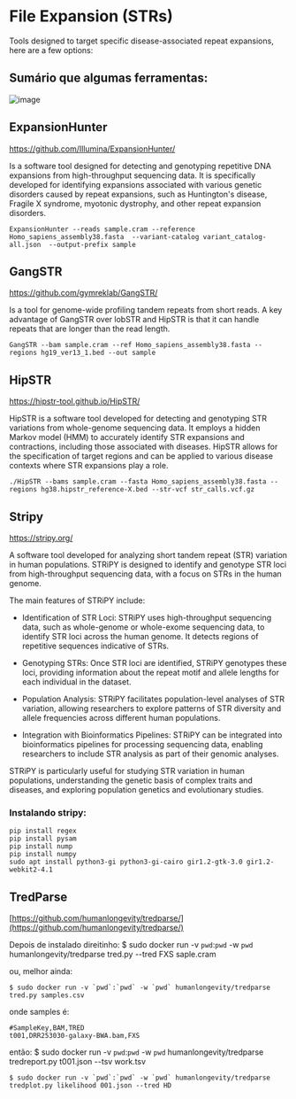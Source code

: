 # File Expansion (STRs)

Tools designed to target specific disease-associated repeat expansions, here are a few options:

## Sumário que algumas ferramentas:

![image](https://github.com/vergani/BioInfo/assets/35334365/8a43286d-6dac-4264-9578-6f2d746e8041)



## ExpansionHunter

https://github.com/Illumina/ExpansionHunter/

Is a software tool designed for detecting and genotyping repetitive DNA expansions from high-throughput sequencing data. It is specifically developed for identifying expansions associated with various genetic disorders caused by repeat expansions, such as Huntington's disease, Fragile X syndrome, myotonic dystrophy, and other repeat expansion disorders.

    ExpansionHunter --reads sample.cram --reference Homo_sapiens_assembly38.fasta  --variant-catalog variant_catalog-all.json  --output-prefix sample
    
        
    
## GangSTR 

https://github.com/gymreklab/GangSTR/

Is a tool for genome-wide profiling tandem repeats from short reads. A key advantage of GangSTR over lobSTR and HipSTR is that it can handle repeats that are longer than the read length. 

    GangSTR --bam sample.cram --ref Homo_sapiens_assembly38.fasta --regions hg19_ver13_1.bed --out sample




## HipSTR

https://hipstr-tool.github.io/HipSTR/

HipSTR is a software tool developed for detecting and genotyping STR variations from whole-genome sequencing data. It employs a hidden Markov model (HMM) to accurately identify STR expansions and contractions, including those associated with diseases. HipSTR allows for the specification of target regions and can be applied to various disease contexts where STR expansions play a role.

    ./HipSTR --bams sample.cram --fasta Homo_sapiens_assembly38.fasta --regions hg38.hipstr_reference-X.bed --str-vcf str_calls.vcf.gz





## Stripy

https://stripy.org/

A software tool developed for analyzing short tandem repeat (STR) variation in human populations. STRiPY is designed to identify and genotype STR loci from high-throughput sequencing data, with a focus on STRs in the human genome.

The main features of STRiPY include:

- Identification of STR Loci: STRiPY uses high-throughput sequencing data, such as whole-genome or whole-exome sequencing data, to identify STR loci across the human genome. It detects regions of repetitive sequences indicative of STRs.

- Genotyping STRs: Once STR loci are identified, STRiPY genotypes these loci, providing information about the repeat motif and allele lengths for each individual in the dataset.

- Population Analysis: STRiPY facilitates population-level analyses of STR variation, allowing researchers to explore patterns of STR diversity and allele frequencies across different human populations.

- Integration with Bioinformatics Pipelines: STRiPY can be integrated into bioinformatics pipelines for processing sequencing data, enabling researchers to include STR analysis as part of their genomic analyses.

STRiPY is particularly useful for studying STR variation in human populations, understanding the genetic basis of complex traits and diseases, and exploring population genetics and evolutionary studies.

### Instalando stripy:

    pip install regex
    pip install pysam
    pip install nump
    pip install numpy
    sudo apt install python3-gi python3-gi-cairo gir1.2-gtk-3.0 gir1.2-webkit2-4.1




## TredParse

[https://github.com/humanlongevity/tredparse/](https://github.com/humanlongevity/tredparse/)

Depois de instalado direitinho:
    $ sudo docker run -v `pwd`:`pwd` -w `pwd` humanlongevity/tredparse tred.py --tred FXS saple.cram

ou, melhor ainda:

    $ sudo docker run -v `pwd`:`pwd` -w `pwd` humanlongevity/tredparse tred.py samples.csv


onde samples é:

    #SampleKey,BAM,TRED
    t001,DRR253030-galaxy-BWA.bam,FXS

então:
    $ sudo docker run -v `pwd`:`pwd` -w `pwd` humanlongevity/tredparse tredreport.py t001.json --tsv work.tsv

    $ sudo docker run -v `pwd`:`pwd` -w `pwd` humanlongevity/tredparse tredplot.py likelihood 001.json --tred HD

